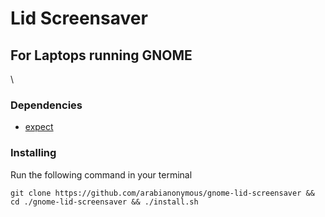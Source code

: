 # Lid Screensaver
## For Laptops running GNOME 
\
### Dependencies
* [expect](https://pkgs.org/download/expect)

### Installing
Run the following command in your terminal
```
git clone https://github.com/arabianonymous/gnome-lid-screensaver && cd ./gnome-lid-screensaver && ./install.sh
```

